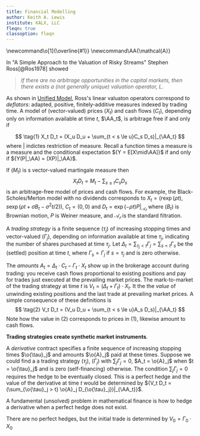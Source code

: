 ```yaml
---
title: Financial Modelling
author: Keith A. Lewis
institute: KALX, LLC
fleqn: true
classoption: fleqn
---
```


\newcommand\o[1]{\overline{#1}}
\newcommand\AA{\mathcal{A}}


In "A Simple Approach to the Valuation of Risky Streams"
Stephen Ross[@Ros1978] showed

> _If there are no arbitrage opportunities in the capital markets, then
there exists a (not generally unique) valuation operator, $L$_.

As shown in [Unified Model](https://keithalewis.github.io/math/um1.html),
Ross's linear valuaton operators correspond to _deflators_: adapted,
positive, finitely-additive measures indexed by trading time.  A model
of (vector-valued) prices $(X_t)$ and cash flows $(C_t)$, depending only
on information available at time $t$, $\AA_t$, is arbitrage free
if and only if

$$
\tag{1}	X_t D_t = (X_u D_u + \sum_{t < s \le u}C_s D_s)|_{\AA_t}
$$
where $|$ indictes restriction of measure. Recall a function
times a measure is a measure and the conditional expectation
${Y = E[X\mid\AA]}$ if and only if ${Y(P|_\AA) =
(XP)|_\AA}$.

If $(M_t)$ is s vector-valued martingale measure then
$$
	X_t D_t = M_t - \sum_{s\le t}C_s D_s
$$
is an arbitrage-free model of prices and cash flows.  For example,
the Black-Scholes/Merton model with no dividends corresponds to $X_t =
(r\exp(\rho t), s\exp(\rho t + \sigma B_t - \sigma^2 t/2))$, $C_t =
(0, 0)$ and $D_t = \exp(-\rho t)P|_{\mathcal{A_t}}$ where $(B_t)$
is Brownian motion, $P$ is Weiner measure, and $\mathcal{A_t}$ is the
standard filtration.

A _trading strategy_ is a finite sequence $(\tau_j)$ of increasing
stopping times and vector-valued 
$(\Gamma_j)$, depending on information available at time $\tau_j$,
indicating the number of shares purchased at time $\tau_j$.
Let $\Delta_t = \sum_{\tau_j < t} \Gamma_j = \sum_{s < t} \Gamma_s$ be the (settled) position at time $t$,
where $\Gamma_s = \Gamma_j$ if $s = \tau_j$ and is zero otherwise.

The _amounts_ $A_t = \Delta_t\cdot C_t - \Gamma_t\cdot X_t$ show up in the
brokerage account during trading: you receive cash flows proportional to
existing positions and pay for trades just executed at the prevailing market prices.
The mark-to-market of the trading strategy at time $t$
is $V_t = (\Delta_t + \Gamma_t)\cdot X_t$. It the the _value_ of unwinding
existing positions and the last trade at prevailing market prices.
A simple consequence of these definitions is
$$
\tag{2}	V_t D_t = (V_u D_u + \sum_{t < s \le u}A_s D_s)|_{\AA_t}
$$
Note how the value in (2) corresponds to prices in (1), likewise amount to cash flows.

**Trading strategies create synthetic market instruments**.

A _derivative_ contract specifies a finite sequence of increasing stopping times
$\o{\tau}_j$ and amounts $\o{A}_j$ paid at these times.
Suppose we could find a
a trading strategy $(\tau_j)$, $(\Gamma_j)$ with
$\sum_j \Gamma_j = 0$, $A_t = \o{A}_j$ when $t = \o{\tau}_j$
and is zero (self-financing) otherwise. The condition ${\sum_j \Gamma_j = 0}$
requires the hedge to be eventually closed.
This is a perfect hedge and the value of the derivative at time $t$
would be determined by ${V_t D_t = (\sum_{\o{\tau}_j > t} \o{A}_j D_{\o{\tau}_j})|_{\AA_t}}$.

A fundamental (unsolved) problem in mathematical finance is how to hedge a
derivative when a perfect hedge does not exist.

There are no perfect hedges, but the initial trade is determined by
$V_0 = \Gamma_0\cdot X_0$

